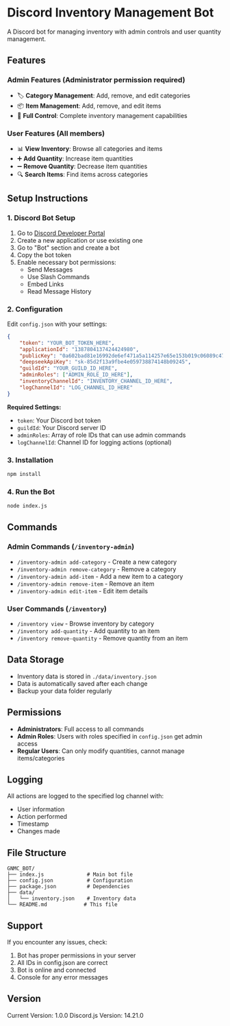# Discord Inventory Management Bot

A Discord bot for managing inventory with admin controls and user quantity management.

## Features

### Admin Features (Administrator permission required)
- 🏷️ **Category Management**: Add, remove, and edit categories
- 📦 **Item Management**: Add, remove, and edit items
- 🔧 **Full Control**: Complete inventory management capabilities

### User Features (All members)
- 📊 **View Inventory**: Browse all categories and items
- ➕ **Add Quantity**: Increase item quantities
- ➖ **Remove Quantity**: Decrease item quantities
- 🔍 **Search Items**: Find items across categories

## Setup Instructions

### 1. Discord Bot Setup
1. Go to [Discord Developer Portal](https://discord.com/developers/applications)
2. Create a new application or use existing one
3. Go to "Bot" section and create a bot
4. Copy the bot token
5. Enable necessary bot permissions:
   - Send Messages
   - Use Slash Commands
   - Embed Links
   - Read Message History

### 2. Configuration
Edit `config.json` with your settings:

```json
{
    "token": "YOUR_BOT_TOKEN_HERE",
    "applicationId": "1387804137424424980",
    "publicKey": "0a602bad81e16992de6ef471a5a114257e65e153b019c06089c47573bcfaaf4d",
    "deepseekApiKey": "sk-85d2f13a9fbe4e059738874148b09245",
    "guildId": "YOUR_GUILD_ID_HERE",
    "adminRoles": ["ADMIN_ROLE_ID_HERE"],
    "inventoryChannelId": "INVENTORY_CHANNEL_ID_HERE",
    "logChannelId": "LOG_CHANNEL_ID_HERE"
}
```

**Required Settings:**
- `token`: Your Discord bot token
- `guildId`: Your Discord server ID
- `adminRoles`: Array of role IDs that can use admin commands
- `logChannelId`: Channel ID for logging actions (optional)

### 3. Installation
```bash
npm install
```

### 4. Run the Bot
```bash
node index.js
```

## Commands

### Admin Commands (`/inventory-admin`)
- `/inventory-admin add-category` - Create a new category
- `/inventory-admin remove-category` - Remove a category
- `/inventory-admin add-item` - Add a new item to a category
- `/inventory-admin remove-item` - Remove an item
- `/inventory-admin edit-item` - Edit item details

### User Commands (`/inventory`)
- `/inventory view` - Browse inventory by category
- `/inventory add-quantity` - Add quantity to an item
- `/inventory remove-quantity` - Remove quantity from an item

## Data Storage
- Inventory data is stored in `./data/inventory.json`
- Data is automatically saved after each change
- Backup your data folder regularly

## Permissions
- **Administrators**: Full access to all commands
- **Admin Roles**: Users with roles specified in `config.json` get admin access
- **Regular Users**: Can only modify quantities, cannot manage items/categories

## Logging
All actions are logged to the specified log channel with:
- User information
- Action performed
- Timestamp
- Changes made

## File Structure
```
GNMC_BOT/
├── index.js              # Main bot file
├── config.json           # Configuration
├── package.json          # Dependencies
├── data/
│   └── inventory.json    # Inventory data
└── README.md            # This file
```

## Support
If you encounter any issues, check:
1. Bot has proper permissions in your server
2. All IDs in config.json are correct
3. Bot is online and connected
4. Console for any error messages

## Version
Current Version: 1.0.0
Discord.js Version: 14.21.0
